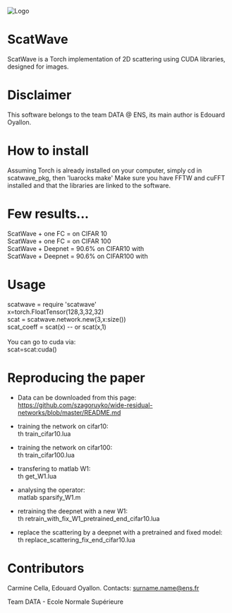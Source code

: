 ![Logo](https://github.com/edouardoyallon/scatwave/blob/master/logo.png)

# ScatWave

ScatWave is a Torch implementation of 2D scattering using CUDA libraries, designed for images.

# Disclaimer 

This software belongs to the team DATA @ ENS, its main author is Edouard Oyallon.

# How to install

Assuming Torch is already installed on your computer, simply cd in scatwave_pkg, then 'luarocks make'
Make sure you have FFTW and cuFFT installed and that the libraries are linked to the software.

# Few results...

ScatWave + one FC = on CIFAR 10<br/>
ScatWave + one FC = on CIFAR 100<br/>
ScatWave + Deepnet = 90.6% on CIFAR10 with<br/>
ScatWave + Deepnet = 90.6% on CIFAR100 with<br/>

# Usage

scatwave = require 'scatwave'<br/>
x=torch.FloatTensor(128,3,32,32)<br/>
scat = scatwave.network.new(3,x:size())<br/>
scat_coeff = scat(x) -- or scat(x,1)<br/>
<br/>
You can go to cuda via:<br/>
scat=scat:cuda()<br/>

# Reproducing the paper

- Data can be downloaded from this page: https://github.com/szagoruyko/wide-residual-networks/blob/master/README.md

- training the network on cifar10:<br/>
th train_cifar10.lua

- training the network on cifar100:<br/>
th train_cifar100.lua

- transfering to matlab W1:<br/>
th get_W1.lua

- analysing the operator:<br/>
matlab sparsify_W1.m

- retraining the deepnet with a new W1:<br/>
th retrain_with_fix_W1_pretrained_end_cifar10.lua

- replace the scattering by a deepnet with a pretrained and fixed model:<br/>
th replace_scattering_fix_end_cifar10.lua

# Contributors

Carmine Cella, Edouard Oyallon. Contacts: surname.name@ens.fr

Team DATA - Ecole Normale Supérieure
